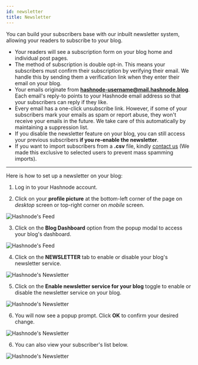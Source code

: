 ```yaml
---
id: newsletter
title: Newsletter
---
```


You can build your subscribers base with our inbuilt newsletter system, allowing your readers to subscribe to your blog.

- Your readers will see a subscription form on your blog home and individual post pages.
- The method of subscription is double opt-in. This means your subscribers must confirm their subscription by verifying their email. We handle this by sending them a verification link when they enter their email on your blog.
- Your emails originate from **hashnode-username@mail.hashnode.blog**. Each email's reply-to points to your Hashnode email address so that your subscribers can reply if they like.
- Every email has a one-click unsubscribe link. However, if some of your subscribers mark your emails as spam or report abuse, they won't receive your emails in the future. We take care of this automatically by maintaining a suppression list.
- If you disable the newsletter feature on your blog, you can still access your previous subscribers **if you re-enable the newsletter**.
- If you want to import subscribers from a **.csv** file, kindly [contact us](mailto:hello@hashnode.com) (We made this exclusive to selected users to prevent mass spamming imports).

---

Here is how to set up a newsletter on your blog:

1. Log in to your Hashnode account.

2. Click on your **profile picture** at the bottom-left corner of the page on *desktop* screen or top-right corner on *mobile* screen.

![Hashnode's Feed](https://cdn.hashnode.com/res/hashnode/image/upload/v1600711465204/4Mb1R5qj8.png?auto=compress)

3. Click on the **Blog Dashboard** option from the popup modal to access your blog's dashboard.

![Hashnode's Feed](https://cdn.hashnode.com/res/hashnode/image/upload/v1601380906521/1QhsZ20tP.png?auto=compress)

4. Click on the **NEWSLETTER** tab to enable or disable your blog's newsletter service.

![Hashnode's Newsletter](https://cdn.hashnode.com/res/hashnode/image/upload/v1611050839343/0LgSDlnPj.png?auto=compress)

5. Click on the **Enable newsletter service for your blog** toggle to enable or disable the newsletter service on your blog.

![Hashnode's Newsletter](https://cdn.hashnode.com/res/hashnode/image/upload/v1611050871902/qVUKsQEx3.png?auto=compress)

6. You will now see a popup prompt. Click **OK** to confirm your desired change.

![Hashnode's Newsletter](https://cdn.hashnode.com/res/hashnode/image/upload/v1611051270679/EjYwmeda5.png?auto=compress)

6. You can also view your subscriber's list below.

![Hashnode's Newsletter](https://cdn.hashnode.com/res/hashnode/image/upload/v1611051312684/_p_JgTzUm.png?auto=compress)
